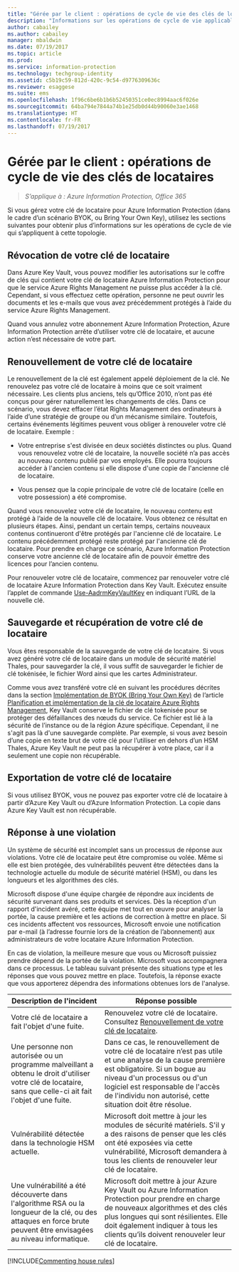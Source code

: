 ```yaml
---
title: "Gérée par le client : opérations de cycle de vie des clés de locataires AIP"
description: "Informations sur les opérations de cycle de vie applicables si vous gérez votre clé de locataire pour Azure Information Protection (dans le cadre d’un scénario BYOK, ou Bring Your Own Key)."
author: cabailey
ms.author: cabailey
manager: mbaldwin
ms.date: 07/19/2017
ms.topic: article
ms.prod: 
ms.service: information-protection
ms.technology: techgroup-identity
ms.assetid: c5b19c59-812d-420c-9c54-d9776309636c
ms.reviewer: esaggese
ms.suite: ems
ms.openlocfilehash: 1f96c6be6b1b6b52450351ce0ec8994aac6f026e
ms.sourcegitcommit: 64ba794e7844a74b1e25db0d44b90060e3ae1468
ms.translationtype: HT
ms.contentlocale: fr-FR
ms.lasthandoff: 07/19/2017
---
```

# <a name="customer-managed-tenant-key-lifecycle-operations"></a>Gérée par le client : opérations de cycle de vie des clés de locataires

>*S’applique à : Azure Information Protection, Office 365*

Si vous gérez votre clé de locataire pour Azure Information Protection (dans le cadre d’un scénario BYOK, ou Bring Your Own Key), utilisez les sections suivantes pour obtenir plus d’informations sur les opérations de cycle de vie qui s’appliquent à cette topologie.

## <a name="revoke-your-tenant-key"></a>Révocation de votre clé de locataire
Dans Azure Key Vault, vous pouvez modifier les autorisations sur le coffre de clés qui contient votre clé de locataire Azure Information Protection pour que le service Azure Rights Management ne puisse plus accéder à la clé. Cependant, si vous effectuez cette opération, personne ne peut ouvrir les documents et les e-mails que vous avez précédemment protégés à l’aide du service Azure Rights Management.

Quand vous annulez votre abonnement Azure Information Protection, Azure Information Protection arrête d’utiliser votre clé de locataire, et aucune action n’est nécessaire de votre part.

## <a name="rekey-your-tenant-key"></a>Renouvellement de votre clé de locataire
Le renouvellement de la clé est également appelé déploiement de la clé. Ne renouvelez pas votre clé de locataire à moins que ce soit vraiment nécessaire. Les clients plus anciens, tels qu’Office 2010, n’ont pas été conçus pour gérer naturellement les changements de clés. Dans ce scénario, vous devez effacer l’état Rights Management des ordinateurs à l’aide d’une stratégie de groupe ou d’un mécanisme similaire. Toutefois, certains événements légitimes peuvent vous obliger à renouveler votre clé de locataire. Exemple :

-   Votre entreprise s'est divisée en deux sociétés distinctes ou plus. Quand vous renouvelez votre clé de locataire, la nouvelle société n’a pas accès au nouveau contenu publié par vos employés. Elle pourra toujours accéder à l'ancien contenu si elle dispose d'une copie de l'ancienne clé de locataire.

-   Vous pensez que la copie principale de votre clé de locataire (celle en votre possession) a été compromise.

Quand vous renouvelez votre clé de locataire, le nouveau contenu est protégé à l’aide de la nouvelle clé de locataire. Vous obtenez ce résultat en plusieurs étapes. Ainsi, pendant un certain temps, certains nouveaux contenus continueront d'être protégés par l'ancienne clé de locataire. Le contenu précédemment protégé reste protégé par l'ancienne clé de locataire. Pour prendre en charge ce scénario, Azure Information Protection conserve votre ancienne clé de locataire afin de pouvoir émettre des licences pour l’ancien contenu.

Pour renouveler votre clé de locataire, commencez par renouveler votre clé de locataire Azure Information Protection dans Key Vault. Exécutez ensuite l’applet de commande [Use-AadrmKeyVaultKey](/powershell/module/aadrm/use-aadrmkeyvaultkey) en indiquant l’URL de la nouvelle clé.

## <a name="backup-and-recover-your-tenant-key"></a>Sauvegarde et récupération de votre clé de locataire
Vous êtes responsable de la sauvegarde de votre clé de locataire. Si vous avez généré votre clé de locataire dans un module de sécurité matériel Thales, pour sauvegarder la clé, il vous suffit de sauvegarder le fichier de clé tokénisée, le fichier Word ainsi que les cartes Administrateur.

Comme vous avez transféré votre clé en suivant les procédures décrites dans la section [Implémentation de BYOK (Bring Your Own Key)](../plan-design/plan-implement-tenant-key.md#implementing-your-azure-information-protection-tenant-key) de l’article [Planification et implémentation de la clé de locataire Azure Rights Management](../plan-design/plan-implement-tenant-key.md), Key Vault conserve le fichier de clé tokenisée pour se protéger des défaillances des nœuds du service. Ce fichier est lié à la sécurité de l’instance ou de la région Azure spécifique. Cependant, il ne s'agit pas là d'une sauvegarde complète. Par exemple, si vous avez besoin d’une copie en texte brut de votre clé pour l’utiliser en dehors d’un HSM Thales, Azure Key Vault ne peut pas la récupérer à votre place, car il a seulement une copie non récupérable.

## <a name="export-your-tenant-key"></a>Exportation de votre clé de locataire
Si vous utilisez BYOK, vous ne pouvez pas exporter votre clé de locataire à partir d’Azure Key Vault ou d’Azure Information Protection. La copie dans Azure Key Vault est non récupérable. 

## <a name="respond-to-a-breach"></a>Réponse à une violation
Un système de sécurité est incomplet sans un processus de réponse aux violations. Votre clé de locataire peut être compromise ou volée. Même si elle est bien protégée, des vulnérabilités peuvent être détectées dans la technologie actuelle du module de sécurité matériel (HSM), ou dans les longueurs et les algorithmes des clés.

Microsoft dispose d'une équipe chargée de répondre aux incidents de sécurité survenant dans ses produits et services. Dès la réception d'un rapport d'incident avéré, cette équipe met tout en œuvre pour analyser la portée, la cause première et les actions de correction à mettre en place. Si ces incidents affectent vos ressources, Microsoft envoie une notification par e-mail (à l’adresse fournie lors de la création de l’abonnement) aux administrateurs de votre locataire Azure Information Protection.

En cas de violation, la meilleure mesure que vous ou Microsoft puissiez prendre dépend de la portée de la violation. Microsoft vous accompagnera dans ce processus. Le tableau suivant présente des situations type et les réponses que vous pouvez mettre en place. Toutefois, la réponse exacte que vous apporterez dépendra des informations obtenues lors de l'analyse.

|Description de l'incident|Réponse possible|
|------------------------|-------------------|
|Votre clé de locataire a fait l'objet d'une fuite.|Renouvelez votre clé de locataire. Consultez [Renouvellement de votre clé de locataire](#rkey-your-tenant-key).|
|Une personne non autorisée ou un programme malveillant a obtenu le droit d'utiliser votre clé de locataire, sans que celle-ci ait fait l'objet d'une fuite.|Dans ce cas, le renouvellement de votre clé de locataire n’est pas utile et une analyse de la cause première est obligatoire. Si un bogue au niveau d'un processus ou d'un logiciel est responsable de l'accès de l'individu non autorisé, cette situation doit être résolue.|
|Vulnérabilité détectée dans la technologie HSM actuelle.|Microsoft doit mettre à jour les modules de sécurité matériels. S'il y a des raisons de penser que les clés ont été exposées via cette vulnérabilité, Microsoft demandera à tous les clients de renouveler leur clé de locataire.|
|Une vulnérabilité a été découverte dans l'algorithme RSA ou la longueur de la clé, ou des attaques en force brute peuvent être envisagées au niveau informatique.|Microsoft doit mettre à jour Azure Key Vault ou Azure Information Protection pour prendre en charge de nouveaux algorithmes et des clés plus longues qui sont résilientes. Elle doit également indiquer à tous les clients qu’ils doivent renouveler leur clé de locataire.|

[!INCLUDE[Commenting house rules](../includes/houserules.md)]

